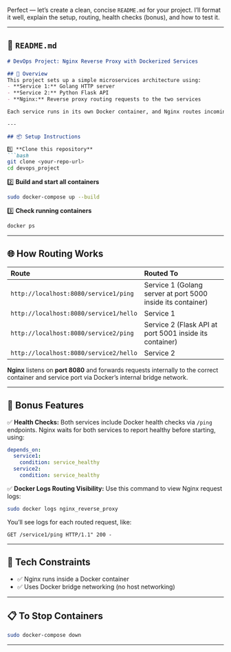 Perfect — let’s create a clean, concise `README.md` for your project.
I’ll format it well, explain the setup, routing, health checks (bonus), and how to test it.

---

## 📄 `README.md`

````markdown
# DevOps Project: Nginx Reverse Proxy with Dockerized Services

## 📑 Overview
This project sets up a simple microservices architecture using:
- **Service 1:** Golang HTTP server  
- **Service 2:** Python Flask API  
- **Nginx:** Reverse proxy routing requests to the two services  

Each service runs in its own Docker container, and Nginx routes incoming requests based on URL paths.

---

## 📦 Setup Instructions

1️⃣ **Clone this repository**
```bash
git clone <your-repo-url>
cd devops_project
````

2️⃣ **Build and start all containers**

```bash
sudo docker-compose up --build
```

3️⃣ **Check running containers**

```bash
docker ps
```

---

## 🌐 How Routing Works

| Route                                  | Routed To                                                   |
| :------------------------------------- | :---------------------------------------------------------- |
| `http://localhost:8080/service1/ping`  | Service 1 (Golang server at port 5000 inside its container) |
| `http://localhost:8080/service1/hello` | Service 1                                                   |
| `http://localhost:8080/service2/ping`  | Service 2 (Flask API at port 5001 inside its container)     |
| `http://localhost:8080/service2/hello` | Service 2                                                   |

**Nginx** listens on **port 8080** and forwards requests internally to the correct container and service port via Docker’s internal bridge network.

---

## 🎁 Bonus Features

✅ **Health Checks:**
Both services include Docker health checks via `/ping` endpoints.
Nginx waits for both services to report healthy before starting, using:

```yaml
depends_on:
  service1:
    condition: service_healthy
  service2:
    condition: service_healthy
```

✅ **Docker Logs Routing Visibility:**
Use this command to view Nginx request logs:

```bash
sudo docker logs nginx_reverse_proxy
```

You’ll see logs for each routed request, like:

```
GET /service1/ping HTTP/1.1" 200 -
```

---

## 📌 Tech Constraints

* ✅ Nginx runs inside a Docker container
* ✅ Uses Docker bridge networking (no host networking)

---

## 📋 To Stop Containers

```bash
sudo docker-compose down
```

---


